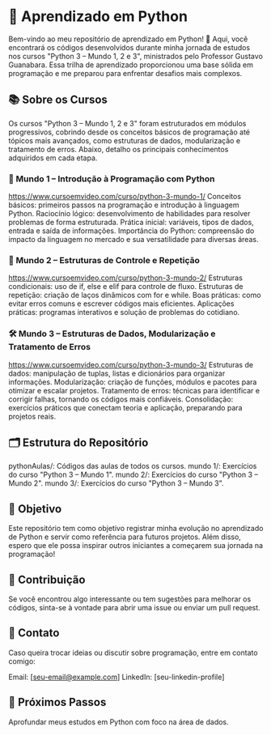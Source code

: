 # 🐍 Aprendizado em Python
Bem-vindo ao meu repositório de aprendizado em Python! 🚀
Aqui, você encontrará os códigos desenvolvidos durante minha jornada de estudos nos cursos "Python 3 – Mundo 1, 2 e 3", ministrados pelo Professor Gustavo Guanabara. Essa trilha de aprendizado proporcionou uma base sólida em programação e me preparou para enfrentar desafios mais complexos.

## 📚 Sobre os Cursos
Os cursos "Python 3 – Mundo 1, 2 e 3" foram estruturados em módulos progressivos, cobrindo desde os conceitos básicos de programação até tópicos mais avançados, como estruturas de dados, modularização e tratamento de erros. Abaixo, detalho os principais conhecimentos adquiridos em cada etapa.

### 🌟 Mundo 1 – Introdução à Programação com Python
https://www.cursoemvideo.com/curso/python-3-mundo-1/
Conceitos básicos: primeiros passos na programação e introdução à linguagem Python.
Raciocínio lógico: desenvolvimento de habilidades para resolver problemas de forma estruturada.
Prática inicial: variáveis, tipos de dados, entrada e saída de informações.
Importância do Python: compreensão do impacto da linguagem no mercado e sua versatilidade para diversas áreas.
### 🔄 Mundo 2 – Estruturas de Controle e Repetição
https://www.cursoemvideo.com/curso/python-3-mundo-2/
Estruturas condicionais: uso de if, else e elif para controle de fluxo.
Estruturas de repetição: criação de laços dinâmicos com for e while.
Boas práticas: como evitar erros comuns e escrever códigos mais eficientes.
Aplicações práticas: programas interativos e solução de problemas do cotidiano.
### 🛠️ Mundo 3 – Estruturas de Dados, Modularização e Tratamento de Erros
https://www.cursoemvideo.com/curso/python-3-mundo-3/
Estruturas de dados: manipulação de tuplas, listas e dicionários para organizar informações.
Modularização: criação de funções, módulos e pacotes para otimizar e escalar projetos.
Tratamento de erros: técnicas para identificar e corrigir falhas, tornando os códigos mais confiáveis.
Consolidação: exercícios práticos que conectam teoria e aplicação, preparando para projetos reais.

## 🗂️ Estrutura do Repositório
pythonAulas/: Códigos das aulas de todos os cursos.
mundo 1/: Exercícios do curso "Python 3 – Mundo 1".
mundo 2/: Exercícios do curso "Python 3 – Mundo 2".
mundo 3/: Exercícios do curso "Python 3 – Mundo 3".

## 🎯 Objetivo
Este repositório tem como objetivo registrar minha evolução no aprendizado de Python e servir como referência para futuros projetos. Além disso, espero que ele possa inspirar outros iniciantes a começarem sua jornada na programação!

## 🤝 Contribuição
Se você encontrou algo interessante ou tem sugestões para melhorar os códigos, sinta-se à vontade para abrir uma issue ou enviar um pull request.

## 📧 Contato
Caso queira trocar ideias ou discutir sobre programação, entre em contato comigo:

Email: [seu-email@example.com]
LinkedIn: [seu-linkedin-profile]

## 🚀 Próximos Passos
Aprofundar meus estudos em Python com foco na área de dados.
